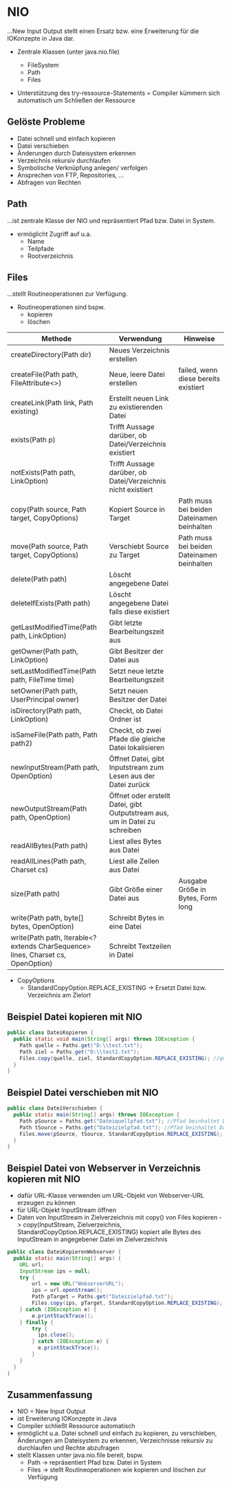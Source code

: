 # NIO

...New Input Output stellt einen Ersatz bzw. eine Erweiterung für die IOKonzepte in Java dar.

- Zentrale Klassen (unter java.nio.file)
  - FileSystem
  - Path
  - Files

- Unterstützung des try-ressource-Statements = Compiler kümmern sich automatisch um Schließen der Ressource

## Gelöste Probleme

- Datei schnell und einfach kopieren
- Datei verschieben
- Änderungen durch Dateisystem erkennen
- Verzeichnis rekursiv durchlaufen
- Symbolische Verknüpfung anlegen/ verfolgen
- Ansprechen von FTP, Repositories, ...
- Abfragen von Rechten

## Path

...ist zentrale Klasse der NIO und repräsentiert Pfad bzw. Datei in System.

- ermöglicht Zugriff auf u.a.
  - Name
  - Teilpfade
  - Rootverzeichnis

## Files

...stellt Routineoperationen zur Verfügung.

- Routineoperationen sind bspw.
  - kopieren
  - löschen

| Methode                                                                                                                   | Verwendung                                                                  | Hinweise                                   |
|---------------------------------------------------------------------------------------------------------------------------|-----------------------------------------------------------------------------|--------------------------------------------|
| createDirectory(Path dir)                                                                                                 | Neues Verzeichnis erstellen                                                 |                                            |
| createFile(Path path, FileAttribute<>)                                                                                    | Neue, leere Datei erstellen                                                 | failed, wenn diese bereits existiert       |
| createLink(Path link, Path existing)                                                                                      | Erstellt neuen Link zu existierenden Datei                                  |                                            |
| exists(Path p)                                                                                                            | Trifft Aussage darüber, ob Datei/Verzeichnis existiert                      |                                            |
| notExists(Path path, LinkOption)                                                                                          | Trifft Aussage darüber, ob Datei/Verzeichnis nicht existiert                |                                            |
| copy(Path source, Path target, CopyOptions)                                                                               | Kopiert Source in Target                                                    | Path muss bei beiden Dateinamen beinhalten |
| move(Path source, Path target, CopyOptions)                                                                               | Verschiebt Source zu Target                                                 | Path muss bei beiden Dateinamen beinhalten |
| delete(Path path)                                                                                                         | Löscht angegebene Datei                                                     |                                            |
| deleteIfExists(Path path)                                                                                                 | Löscht angegebene Datei falls diese existiert                               |                                            |
| getLastModifiedTime(Path path, LinkOption)                                                                                | Gibt letzte Bearbeitungszeit aus                                            |                                            |
| getOwner(Path path, LinkOption)                                                                                           | Gibt Besitzer der Datei aus                                                 |                                            |
| setLastModifiedTime(Path path, FileTime time)                                                                             | Setzt neue letzte Bearbeitungszeit                                          |                                            |
| setOwner(Path path, UserPrincipal owner)                                                                                  | Setzt neuen Besitzer der Datei                                              |                                            |
| isDirectory(Path path, LinkOption)                                                                                        | Checkt, ob Datei Ordner ist                                                 |                                            |
| isSameFile(Path path, Path path2)                                                                                         | Checkt, ob zwei Pfade die gleiche Datei lokalisieren                        |                                            |
| newInputStream(Path path, OpenOption)                                                                                     | Öffnet Datei, gibt Inputstream zum Lesen aus der Datei zurück               |                                            |
| newOutputStream(Path path, OpenOption)                                                                                    | Öffnet oder erstellt Datei, gibt Outputstream aus, um in Datei zu schreiben |                                            |
| readAllBytes(Path path)                                                                                                   | Liest alles Bytes aus Datei                                                 |                                            |
| readAllLines(Path path, Charset cs)                                                                                       | Liest alle Zeilen aus Datei                                                 |                                            |
| size(Path path)                                                                                                           | Gibt Größe einer Datei aus                                                  | Ausgabe Größe in Bytes, Form long          |
| write(Path path, byte[] bytes, OpenOption)                                                                                | Schreibt Bytes in eine Datei                                                |                                            |
| write(Path path, Iterable<? extends CharSequence> lines, Charset cs, OpenOption) | Schreibt Textzeilen in Datei           |                                                                             |                                            |


- CopyOptions
  - StandardCopyOption.REPLACE_EXISTING -> Ersetzt Datei bzw. Verzeichnis am Zielort

## Beispiel Datei kopieren mit NIO

```java
public class DateiKopieren {
  public static void main(String[] args) throws IOException {
    Path quelle = Paths.get("D:\\test.txt");
    Path ziel = Paths.get("D:\\test2.txt");
    Files.copy(quelle, ziel, StandardCopyOption.REPLACE_EXISTING); //quelle muss bereits existieren
  }
}
```

## Beispiel Datei verschieben mit NIO

```java
public class DateiVerschieben {
  public static main(String[] args) throws IOException {
    Path pSource = Paths.get("Dateiquellpfad.txt"); //Pfad beinhaltet Datei mit Dateinamen
    Path tSource = Paths.get("Dateizielpfad.txt"); //Pfad beinhaltet Datei mit Dateinamen
    Files.move(pSource, tSource, StandardCopyOption.REPLACE_EXISTING);
  }
}
```

## Beispiel Datei von Webserver in Verzeichnis kopieren mit NIO

- dafür URL-Klasse verwenden um URL-Objekt von Webserver-URL erzeugen zu können
- für URL-Objekt InputStream öffnen
- Daten von InputStream in Zielverzeichnis mit copy() von Files kopieren
  -> copy(InputStream, Zielverzeichnis, StandardCopyOption.REPLACE_EXISTING) kopiert alle Bytes des InputStream in angegebener Datei im Zielverzeichnis

```java
public class DateiKopierenWebserver {
  public static main(String[] args) {
    URL url;
    InputStream ips = null;
    try {
        url = new URL("WebserverURL");
        ips = url.openStream();
        Path pTarget = Paths.get("Dateizielpfad.txt");
        Files.copy(ips, pTarget, StandardCopyOption.REPLACE_EXISTING);
    } catch (IOException e) {
        e.printStackTrace();
    } finally {
        try {
          ips.close();
        } catch (IOException e) {
          e.printStackTrace();
        }
    }
  }
}
```

## Zusammenfassung

- NIO = New Input Output
- ist Erweiterung IOKonzepte in Java
- Compiler schließt Ressource automatisch
- ermöglicht u.a. Datei schnell und einfach zu kopieren, zu verschieben, Änderungen am Dateisystem zu erkennen, Verzeichnisse rekursiv zu durchlaufen und Rechte abzufragen
- stellt Klassen unter java.nio.file bereit, bspw.
  - Path -> repräsentiert Pfad bzw. Datei in System
  - Files -> stellt Routineoperationen wie kopieren und löschen zur Verfügung
